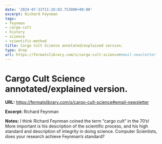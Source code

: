 ```yaml
---
date: '2024-07-31T11:28:03.753000+00:00'
excerpt: Richard Feynman
tags:
- feynman
- cargo-cult
- history
- science
- scientific-method
title: Cargo Cult Science annotated/explained version.
type: drop
url: https://fermatslibrary.com/s/cargo-cult-science#email-newsletter
---
```


# Cargo Cult Science annotated/explained version.

**URL:** https://fermatslibrary.com/s/cargo-cult-science#email-newsletter

**Excerpt:** Richard Feynman

**Notes:**
I think Richard Feynman coined the term  “cargo cult” in the 70’s! More important is his description of the scientific process, and his high standard and description of integrity in doing science. Computer Scientists, does your research achieve Feynman’s standard?
